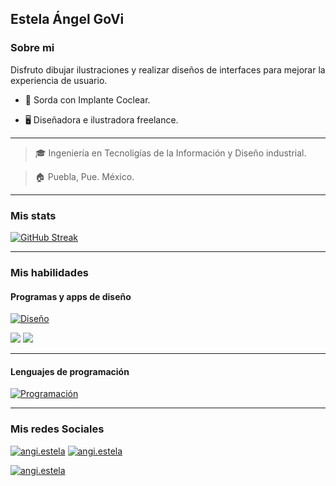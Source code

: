 ## Estela Ángel GoVi

### Sobre mi 
Disfruto dibujar ilustraciones y realizar diseños de interfaces para mejorar la experiencia de usuario.

- 🦻 Sorda con Implante Coclear.

- 🖥 Diseñadora e ilustradora freelance.

___

> 🎓 Ingeniería en Tecnoligías de la Información y Diseño industrial.

> 🏠 Puebla, Pue. México.

___
### Mis stats
[![GitHub Streak](https://github-readme-streak-stats.herokuapp.com?user=angi-estela)](https://git.io/streak-stats)
___

### Mis habilidades
#### Programas y apps de diseño
[![Diseño](https://skillicons.dev/icons?i=ps,ai,blender,figma&perline=6)](https://skillicons.dev)

<img src="https://img.shields.io/badge/Procreate-000000?style=for-the-badge&logo=leaflet&logoColor=F33070"/>
<img src="https://img.shields.io/badge/Autodesk-e6084f?style=for-the-badge&logo=autodesk&logoColor=white"/>

___

#### Lenguajes de programación
[![Programación](https://skillicons.dev/icons?i=androidstudio,react,swift,c,cpp,html,css,php,firebase&perline=5)](https://skillicons.dev)

___

### Mis redes Sociales
[![angi.estela](https://skillicons.dev/icons?i=discord)](https://discordapp.com/users/880570183167655996)
[![angi.estela](https://skillicons.dev/icons?i=instagram)](https://www.instagram.com/angi.estela/)

[![angi.estela](https://img.shields.io/badge/TikTok-000000?style=for-the-badge&logo=tiktok&logoColor=white)](https://www.tiktok.com/@angi.estela?_t=8hy5L4DRePV&_r=1)


